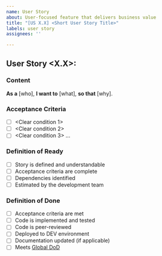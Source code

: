 ```yaml
---
name: User Story
about: User-focused feature that delivers business value
title: "[US X.X] <Short User Story Title>"
labels: user story
assignees: ''

---
```


## User Story <X.X>: <Short Description>

### Content

**As a** [who],
**I want to** [what],
**so that** [why].

### Acceptance Criteria

- [ ] <Clear condition 1>
- [ ] <Clear condition 2>
- [ ] <Clear condition 3>
...

### Definition of Ready

- [ ] Story is defined and understandable
- [ ] Acceptance criteria are complete
- [ ] Dependencies identified
- [ ] Estimated by the development team

### Definition of Done

- [ ] Acceptance criteria are met
- [ ] Code is implemented and tested
- [ ] Code is peer-reviewed
- [ ] Deployed to DEV environment
- [ ] Documentation updated (if applicable)
- [ ] Meets [Global DoD](https://github.com/StudyConnect-ZHAW/StudyConnect/wiki/Scrum-Principles#definition-of-done)
